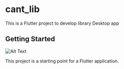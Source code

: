 # cant_lib
This is a Flutter project to develop library Desktop app 
## Getting Started
![Alt Text]([https://doc-0s-2o-docs.googleusercontent.com/docs/securesc/h56eruc8oag3sk6pjqrh334ikub6i99c/8o15m8eje3ldlf9q2mvrdal1g2f6r5ov/1654755600000/01799638426379967259/01799638426379967259/1Qghs8gG4bmBV1JwWQtaa89hhTNCKFNF1?e=download&ax=ACxEAsauKCpk9Kz5gwwlpBrRjsWjWv0RBRYwk845CT36WoYPiebQ6OQ0aoPZTjYSoBMgM1fI1Xet4qslnGEb0LxvCo0cGy3PI78BHverzHykZjUGP_f0fFsmzMkie7p83HAX2_0UQOq0tKtCrV7J8YkYvNEiW8Rd9d_ETI6JAIXYqaRSS06X9H0Q8BIPlD1IVjGP3u4NSV3JxbGv_Iagz4cs1OiegQpWt71bDWa8KQcDe-YV7SwleOZ3_eHFsAd3eenTTQ-dUnvq6G7tfXlkBHoFLADqx_dtpD1h2yXHugTl-jsQRQGBVzWA-QWrtZaH-URirarNqPpZA_DkScxkMPHtMwasOltkFbixI_XsO4caNnxSBrzGFJ57luv7jqC008ihJB1YDO7n5aTNVoXSpm95Kjp3iDJ6CQncO3OCX-EPFLQdoG-JwW14NtmoTGE6ugOsmamn4judiNGkI8NwKF0d3LUWgJYV4JtR2xipPF89zYx0bUKI9zu5Fdc3zEvItUdsgllidTfYanTm2uq9ZPi_QjZSDEWVSxthGvxwr1J7535wVKc59IWQ4UGEE6rbxT_U2hXX-f9uaJtmOI1NUG4FaffJ1WGgnWHSunGjmQx19esTlsidmLSR1DRDrSdW_OERGFQlbxmtq2d6jHxQEW4lzIeS_JbigPlVPs2b99kcAFkKhrOz9uEZx-LoZVQLifLTAsglT4Lb8UR5j519eAdVWN_yqhe5TJob6bWYvE3GNB4D6cQKmuaMojJQTP24b8TK24NXBnEpvF101cvuMykJUGOPeEUWuhXuh9yHx_Yhpbya-osJxMxwHAq007akYFDKCA11-u2oyofDozC5w-Ip4B4e1QIAdA&authuser=4&nonce=qevt1luov5tse&user=01799638426379967259&hash=bqj8e1bnkr2hkqthm8dlkrlnjddgpg6a](https://drive.google.com/file/d/1Qghs8gG4bmBV1JwWQtaa89hhTNCKFNF1/view?usp=sharing))



This project is a starting point for a Flutter application.

